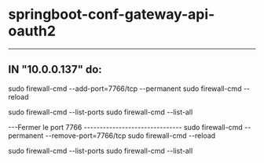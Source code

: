 # springboot-conf-gateway-api-oauth2
-----------------------------------------------------
IN "10.0.0.137" do:
-----------------------------------------------------
sudo firewall-cmd --add-port=7766/tcp --permanent
sudo firewall-cmd --reload

sudo firewall-cmd --list-ports
sudo firewall-cmd --list-all

---Fermer le port 7766 -------------------------------
sudo firewall-cmd --permanent --remove-port=7766/tcp
sudo firewall-cmd --reload

sudo firewall-cmd --list-ports
sudo firewall-cmd --list-all
